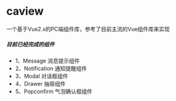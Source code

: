 # caview
一个基于Vue2.x的PC端组件库，参考了目前主流的Vue组件库来实现

##### 目前已经完成的组件

- 1、Message 消息提示组件
- 2、Notification 通知提醒组件
- 3、Modal 对话框组件
- 4、Drawer 抽屉组件
- 5、Popconfirm 气泡确认框组件
